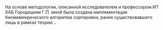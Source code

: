 На основе методологии, описанной исследователем и профессором ИТ ХАБ Городецким Г.П. мной была создана имплементация биомимикрического алгоритма сортировки, ранее существовавшего лишь в рамках теории...
